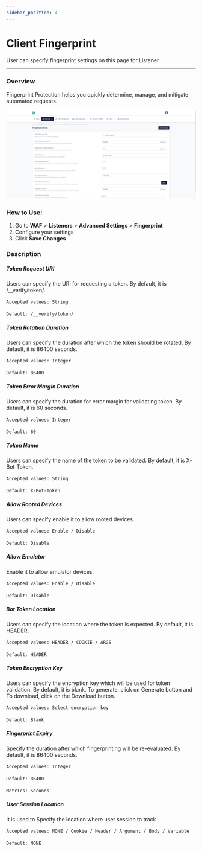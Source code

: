 ```yaml
---
sidebar_position: 4
---
```

#  Client Fingerprint 
User can specify fingerprint settings on this page for Listener

---

### Overview
Fingerprint Protection helps you quickly determine, manage, and mitigate automated requests. 

![fingerprint](/img/waf/v8/docs/fingerprint.png)

### How to Use:
1. Go to **WAF** > **Listeners** > **Advanced Settings** > **Fingerprint**
2. Configure your settings
3. Click **Save Changes**

### Description 

##### **Token Request URI**

Users can specify the URI for requesting a token. By default, it is /__verify/token/.

    Accepted values: String

    Default: /__verify/token/  

##### **Token Rotation Duration**

Users can specify the duration after which the token should be rotated. By default, it is 86400 seconds.

    Accepted values: Integer

    Default: 86400

##### **Token Error Margin Duration**

Users can specify the duration for error margin for validating token. By default, it is 60 seconds.

    Accepted values: Integer

    Default: 60 

##### **Token Name**

Users can specify the name of the token to be validated. By default, it is X-Bot-Token.

    Accepted values: String

    Default: X-Bot-Token 

##### **Allow Rooted Devices**

Users can specify enable it to allow rooted devices.

    Accepted values: Enable / Disable

    Default: Disable

##### **Allow Emulator**
Enable it to allow emulator devices.

    Accepted values: Enable / Disable

    Default: Disable 

##### **Bot Token Location**

Users can specify the location where the token is expected. By default, it is HEADER.

    Accepted values: HEADER / COOKIE / ARGS

    Default: HEADER 

##### **Token Encryption Key**

Users can specify the encryption key which will be used for token validation. By default, it is blank. To generate, click on Generate button and To download, click on the Download button.

    Accepted values: Select encryption key

    Default: Blank

##### **Fingerprint Expiry**

Specify the duration after which fingerprinting will be re-evaluated. By default, it is 86400 seconds.

    Accepted values: Integer

    Default: 86400

    Metrics: Seconds 

##### **User Session Location**

It is used to Specify the location where user session to track

    Accepted values: NONE / Cookie / Header / Argument / Body / Variable

    Default: NONE

